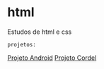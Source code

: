# html
 Estudos de html e css
 
    projetos:
<a href ='https://victor-jairon.github.io/html/Projeto_android/'>Projeto Android</a>
<a href = 'https://victor-jairon.github.io/html/projeto_cordel/'> Projeto Cordel</a>